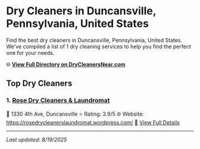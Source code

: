 # Dry Cleaners in Duncansville, Pennsylvania, United States

Find the best dry cleaners in Duncansville, Pennsylvania, United States. We've compiled a list of 1 dry cleaning services to help you find the perfect one for your needs.

🌐 **[View Full Directory on DryCleanersNear.com](https://drycleanersnear.com/city/US/Pennsylvania/Duncansville)**

## Top Dry Cleaners

### 1. [Rose Dry Cleaners & Laundromat](https://drycleanersnear.com/dryCleaner/6886d9a3c1603fb16966f793/rose-dry-cleaners-laundromat)
📍 1330 4th Ave, Duncansville
⭐ Rating: 3.9/5
🌐 Website: https://rosedrycleanerslaundromat.wordpress.com/
🔗 [View Full Details](https://drycleanersnear.com/dryCleaner/6886d9a3c1603fb16966f793/rose-dry-cleaners-laundromat)


---

*Last updated: 8/19/2025*
